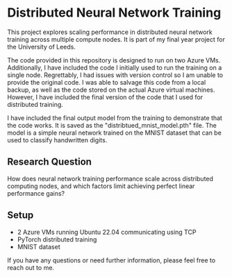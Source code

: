 # Distributed Neural Network Training

This project explores scaling performance in distributed neural network training across multiple compute nodes. It is part of my final year project for the University of Leeds.

The code provided in this repository is designed to run on two Azure VMs. Additionally, I have included the code I initially used to run the training on a single node. Regrettably, I had issues with version control so I am unable to provide the original code. I was able to salvage this code from a local backup, as well as the code stored on the actual Azure virtual machines. However, I have included the final version of the code that I used for distributed training.

I have included the final output model from the training to demonstrate that the code works. It is saved as the "distribtued_mnist_model.pth" file. The model is a simple neural network trained on the MNIST dataset that can be used to classify handwritten digits. 

## Research Question
How does neural network training performance scale across distributed computing nodes, and which factors limit achieving perfect linear performance gains?

## Setup
- 2 Azure VMs running Ubuntu 22.04 communicating using TCP
- PyTorch distributed training
- MNIST dataset


If you have any questions or need further information, please feel free to reach out to me. 